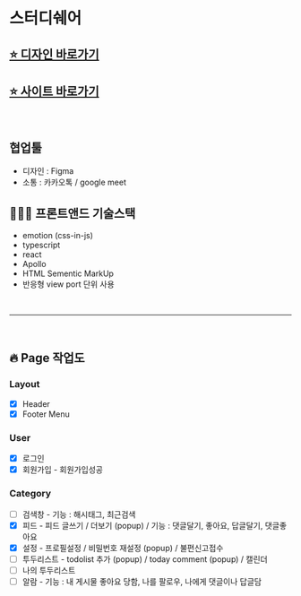 # 스터디쉐어

## [⭐️ 디자인 바로가기](https://www.figma.com/file/LCQJ3QXAQOWj1bCd7JngHe/studyshare?node-id=0%3A1)

## [⭐️ 사이트 바로가기](https://www.studyshare.io/)

<br>

## 협업툴

- 디자인 : Figma
- 소통 : 카카오톡 / google meet

## 👩🏻‍💻 프론트앤드 기술스택

- emotion (css-in-js)
- typescript
- react
- Apollo
- HTML Sementic MarkUp
- 반응형 view port 단위 사용

<br>

---

<br>

## 🔥 Page 작업도

### Layout

- [x] Header
- [x] Footer Menu

### User

- [x] 로그인
- [x] 회원가입 - 회원가입성공

### Category

- [ ] 검색창 - 기능 : 해시태그, 최근검색
- [x] 피드 - 피드 글쓰기 / 더보기 (popup) / 기능 : 댓글달기, 좋아요, 답글달기, 댓글좋아요
- [x] 설정 - 프로필설정 / 비밀번호 재설정 (popup) / 불편신고접수
- [ ] 투두리스트 - todolist 추가 (popup) / today comment (popup) / 캘린더
- [ ] 나의 투두리스트
- [ ] 알람 - 기능 : 내 게시물 좋아요 당함, 나를 팔로우, 나에게 댓글이나 답글담
